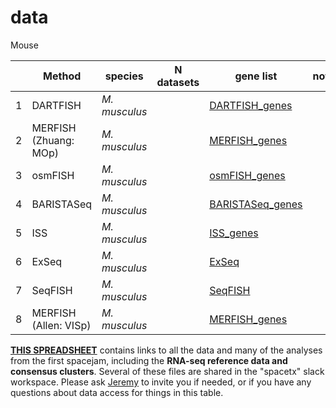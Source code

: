 # data
Mouse


| | Method |species| N datasets|gene list|notes|
| ----: | ---- | ---- | ---- | ---- | ---- |
| 1 |DARTFISH| *M. musculus*| | [DARTFISH_genes](DARTFISH_genes.csv)||
| 2 |MERFISH (Zhuang: MOp) | *M. musculus*| | [MERFISH_genes](MERFISH_genes.csv)||
| 3 |osmFISH| *M. musculus*| | [osmFISH_genes](osmFISH_genes.csv)||
| 4 |BARISTASeq| *M. musculus*| | [BARISTASeq_genes](Baristaseq_genes.csv)||
| 5 |ISS| *M. musculus*| | [ISS_genes](ISS_genes.csv)||
| 6 |ExSeq| *M. musculus*| | [ExSeq](ExSeq_genes.csv)||
| 7 |SeqFISH| *M. musculus*| | [SeqFISH](SeqFISH_genes.csv)||
| 8 |MERFISH (Allen: VISp) | *M. musculus*| | [MERFISH_genes](MERFISH_genes.csv)||


[**THIS SPREADSHEET**](https://docs.google.com/spreadsheets/d/1CN7kn8ELg9dhVPDkeb7JB02NYYTNUEqfaKkO40yWDzM/edit?usp=sharing) contains links to all the data and many of the analyses from the first spacejam, including the **RNA-seq reference data and consensus clusters**.  Several of these files are shared in the "spacetx" slack workspace.  Please ask [Jeremy](mailto:jeremym@alleninstitute.org) to invite you if needed, or if you have any questions about data access for things in this table.
